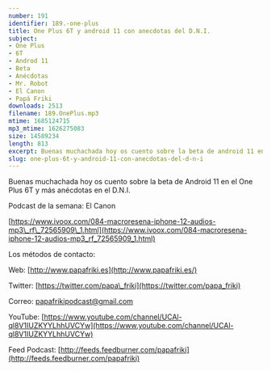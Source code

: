 ```yaml
---
number: 191
identifier: 189.-one-plus
title: One Plus 6T y android 11 con anecdotas del D.N.I.
subject:
- One Plus
- 6T
- Androd 11
- Beta
- Anécdotas
- Mr. Robot
- El Canon
- Papá Friki
downloads: 2513
filename: 189.OnePlus.mp3
mtime: 1685124715
mp3_mtime: 1626275083
size: 14589234
length: 813
excerpt: Buenas muchachada hoy os cuento sobre la beta de android 11 en el one plus 6T y más anécdotas en el D.N.I.
slug: one-plus-6t-y-android-11-con-anecdotas-del-d-n-i
---
```

Buenas muchachada hoy os cuento sobre la beta de Android 11 en el One Plus 6T y más anécdotas en el D.N.I.

Podcast de la semana: El Canon

[https://www.ivoox.com/084-macroresena-iphone-12-audios-mp3\_rf\_72565909\_1.html](https://www.ivoox.com/084-macroresena-iphone-12-audios-mp3_rf_72565909_1.html)  

Los métodos de contacto:  

Web: [http://www.papafriki.es](http://www.papafriki.es/)  

Twitter: [https://twitter.com/papa\_friki](https://twitter.com/papa_friki)

Correo: [papafrikipodcast@gmail.com](https://archive.org/details/papafrikipodast@gmail.com)

YouTube: [https://www.youtube.com/channel/UCAl-ql8V1IUZKYYLhhUVCYw](https://www.youtube.com/channel/UCAl-ql8V1IUZKYYLhhUVCYw)  

Feed Podcast: [http://feeds.feedburner.com/papafriki](http://feeds.feedburner.com/papafriki)